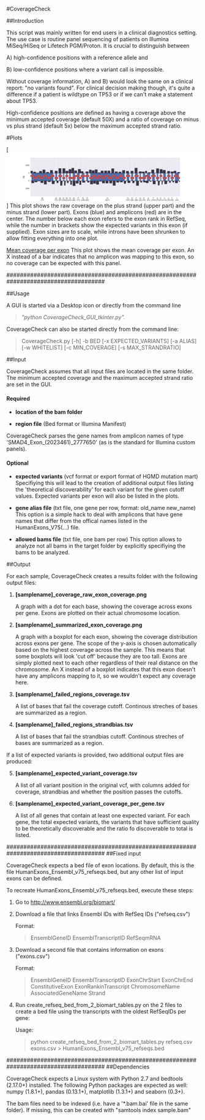 #CoverageCheck

##Introduction

This script was mainly written for end users in a clinical diagnostics setting. The use case is routine panel sequencing of patients on Illumina MiSeq/HiSeq or Lifetech PGM/Proton. It is crucial to distinguish between 

A) high-confidence positions with a reference allele and

B) low-confidence positions where a variant call is impossible.

Without coverage information, A) and B) would look the same on a clinical report: "no variants found". For clinical decision making though, it's quite a difference if a patient is wildtype on TP53 or if we can't make a statement about TP53.

High-confidence positions are defined as having a coverage above the minimum accepted coverage (default 50X) and a ratio of coverage on minus vs plus strand (default 5x)
below the maximum accepted strand ratio.

#Plots

[![Raw coverage](example_plots/F8_raw_exon_coverage.png)]
This plot shows the raw coverage on the plus strand (upper part) and the minus strand (lower part). Exons (blue) and amplicons (red) are in the center.
The number below each exon refers to the exon rank in RefSeq, while the number in brackets show the expected variants in this exon (if supplied).
Exon sizes are to scale, while introns have been shrunken to allow fitting everything into one plot.

[Mean coverage per exon](example_plots/F8_mean_exon_coverage.png)
This plot shows the mean coverage per exon. An X instead of a bar indicates that no amplicon was mapping to this exon, so no coverage can be expected with this panel.

#####################################################################################

##Usage

A GUI is started via a Desktop icon or directly from the command line

> *"python CoverageCheck_GUI_tkinter.py".*

CoverageCheck can also be started directly from the command line:

> CoverageCheck.py [-h] -b BED [-x EXPECTED_VARIANTS] [-a ALIAS]
>                        [-w WHITELIST] [-c MIN_COVERAGE] [-s MAX_STRANDRATIO]

##Input

CoverageCheck assumes that all input files are located in the same folder.
The minimum accepted coverage and the maximum accepted strand ratio are set in the GUI.

#### Required
- **location of the bam folder**

- **region file** (Bed format or Illumina Manifest)

CoverageCheck parses the gene names from amplicon names of type 'SMAD4_Exon_(2023461)_2777650' (as is the standard for Illumina custom panels).

#### Optional
- **expected variants** (vcf format or export format of HGMD mutation mart)
Specifiying this will lead to the creation of additional output files listing the 'theoretical discoverability' for each variant for the given cutoff values. Expected variants per exon will also be listed in the plots.

- **gene alias file** (txt file, one gene per row, format: old_name new_name)
This option is a simple hack to deal with amplicons that have gene names that differ from the offical names listed in the HumanExons_V75(...) file.  

- **allowed bams file** (txt file, one bam per row)
This option allows to analyze not all bams in the target folder by explicitly specifiying the bams to be analyzed. 

##Output

For each sample, CoverageCheck creates a results folder with the following output files:

1. **[samplename]_coverage_raw_exon_coverage.png**

    A graph with a dot for each base, showing the coverage across exons per gene. Exons are plotted on their actual chromosome location.

2. **[samplename]_summarized_exon_coverage.png**

    A graph with a boxplot for each exon, showing the coverage distribution across exons per gene. The scope of the y-axis is chosen automatically based on the highest coverage across the sample. This means that some boxplots will look 'cut off' because they are too tall. Exons are simply plotted next to each other regardless of their real distance on the chromosome. An X instead of a boxplot indicates that this exon doesn't have any amplicons mapping to it, so we wouldn't expect any coverage here. 

3. **[samplename]_failed_regions_coverage.tsv**

    A list of bases that fail the coverage cutoff. Continous streches of bases are summarized as a region. 

4. **[samplename]_failed_regions_strandbias.tsv**

    A list of bases that fail the strandbias cutoff. Continous streches of bases are summarized as a region. 

If a list of expected variants is provided, two additional output files are produced:

5. **[samplename]_expected_variant_coverage.tsv**

    A list of all variant position in the original vcf, with columns added for coverage, strandbias and whether the position passes the cutoffs.

5. **[samplename]_expected_variant_coverage_per_gene.tsv**

    A list of all genes that contain at least one expected variant. For each gene, the total expected variants, the variants that have sufficient quality to be         theoretically discoverable and the ratio fo discoverable to total is listed.

#####################################################################################
##Fixed input

CoverageCheck expects a bed file of exon locations. By default, this is the file HumanExons_Ensembl_v75_refseqs.bed, but any other list of input exons can be defined.

To recreate HumanExons_Ensembl_v75_refseqs.bed, execute these steps:

1. Go to http://www.ensembl.org/biomart/
2. Download a file that links Ensembl IDs with RefSeq IDs ("refseq.csv")

    Format: 
    > EnsemblGeneID EnsemblTranscriptID RefSeqmRNA

2. Download a second file that contains information on exons ("exons.csv")

    Format: 
    > EnsemblGeneID EnsemblTranscriptID ExonChrStart ExonChrEnd ConstitutiveExon ExonRankinTranscript ChromosomeName AssociatedGeneName Strand

3. Run create_refseq_bed_from_2_biomart_tables.py on the 2 files to create a bed file using the transcripts with the oldest RefSeqIDs per gene:

    Usage:
    > python create_refseq_bed_from_2_biomart_tables.py refseq.csv exons.csv > HumanExons_Ensembl_v75_refseqs.bed

#####################################################################################
##Dependencies

CoverageCheck expects a Linux system with Python 2.7 and bedtools (2.17.0+) installed. The following Python packages are expected as well: numpy (1.8.1+), pandas (0.13.1+), matplotlib (1.3.1+) and seaborn (0.3+).

The bam files need to be indexed (i.e. have a '\*.bam.bai' file in the same folder). If missing, this can be created with "samtools index sample.bam"